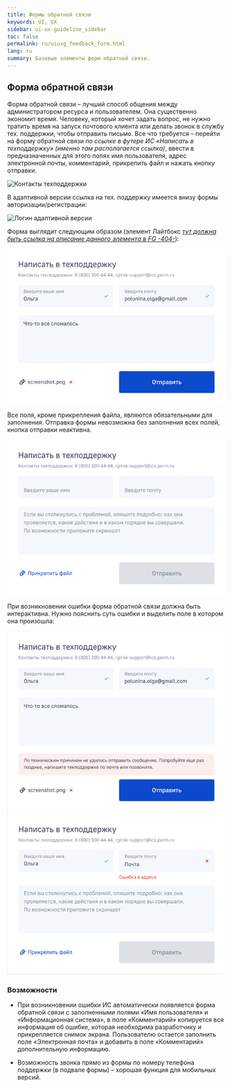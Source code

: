 ```yaml
---
title: Формы обратной связи
keywords: UI, UX
sidebar: ui-ux-guideline_sidebar
toc: false
permalink: ru/uiuxg_feedback_form.html
lang: ru
summary: Базовые элементы форм обратной связи.
---
```

  
## Форма обратной связи

Форма обратной связи – лучший способ общения между администратором ресурса и пользователем. Она существенно экономит время. Человеку, который хочет задать вопрос, не нужно тратить время на запуск почтового клиента или делать звонок в службу тех. поддержки, чтобы отправить письмо. Все что требуется – перейти на форму обратной связи *по ссылке в футере ИС «Написать в техподдержку» (именно там располагается ссылка)*, ввести в предназначенных для этого полях имя пользователя, адрес электронной почты, комментарий, прикрепить файл и нажать кнопку отправки.

![Контакты техподдержки](../../../images/pages/guides/ui-ux-guideline/uiuxg_feedback_form/1.png)

В адаптивной версии ссылка на тех. поддержку имеется внизу формы авторизации/регистрации:

![Логин адаптивной версии](../../../images/pages/guides/ui-ux-guideline/uiuxg_feedback_form/5.png)

Форма выглядит следующим образом (элемент Лайтбокс [*тут должна быть ссылка на описание данного элемента в FG -404-*](404)):

![Написать в техподдержку](../../../images/pages/guides/ui-ux-guideline/uiuxg_feedback_form/3.png)

Все поля, кроме прикрепления файла, являются обязательными для заполнения. Отправка формы невозможна без заполнения всех полей, кнопка отправки неактивна.

![Поля не заполнены - Написать в техподдержку](../../../images/pages/guides/ui-ux-guideline/uiuxg_feedback_form/2.png)

При возникновении ошибки форма обратной связи должна быть интерактивна. Нужно пояснить суть ошибки и выделить поле в котором она произошла:

![Ошибка отправки формы - Написать в техподдержку - Сообщение](../../../images/pages/guides/ui-ux-guideline/uiuxg_feedback_form/4.png)
![Ошибка отправки формы - Написать в техподдержку - Неверное поле](../../../images/pages/guides/ui-ux-guideline/uiuxg_feedback_form/4,5.png)

### Возможности

* При возникновении ошибки ИС автоматически появляется форма обратной связи с заполненными полями «Имя пользователя» и «Информационная система», в поле «Комментарий» копируется вся информация об ошибке, которая необходима разработчику и прикрепляется снимок экрана. Пользователю остается заполнить поле «Электронная почта» и добавить в поле «Комментарий» дополнительную информацию.

* Возможность звонка прямо из формы по номеру телефона поддержки (в подвале формы) – хорошая функция для мобильных версий.
